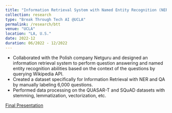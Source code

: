 ```yaml
---
title: "Information Retrieval System with Named Entity Recognition (NER) and Question Answering (QA)"
collection: research
type: "Break Through Tech AI @UCLA"
permalink: /research/btt
venue: "UCLA"
location: "LA, U.S."
date: 2022-12
duration: 06/2022 - 12/2022
---
```


* Collaborated with the Polish company Netguru and designed an information retrieval system to perform question answering and named entity recognition abilities based on the context of the questions by querying Wikipedia API.
* Created a dataset specifically for Information Retrieval with NER and QA by manually labeling 6,000 questions. 
* Performed data processing on the QUASAR-T and SQuAD datasets with stemming, lemmatization, vectorization, etc.

[Final Presentation](https://docs.google.com/presentation/d/1Y4Q10ym4WLHR86suCkDQpO_L-zTlWcs8cNPUMRQk038/edit#slide=id.g16a6a87d4ab_0_0)